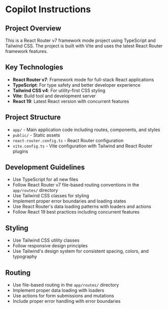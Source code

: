 # Copilot Instructions

<!-- Use this file to provide workspace-specific custom instructions to Copilot. For more details, visit https://code.visualstudio.com/docs/copilot/copilot-customization#_use-a-githubcopilotinstructionsmd-file -->

## Project Overview
This is a React Router v7 framework mode project using TypeScript and Tailwind CSS. The project is built with Vite and uses the latest React Router framework features.

## Key Technologies
- **React Router v7**: Framework mode for full-stack React applications
- **TypeScript**: For type safety and better developer experience
- **Tailwind CSS v4**: For utility-first CSS styling
- **Vite**: Build tool and development server
- **React 19**: Latest React version with concurrent features

## Project Structure
- `app/` - Main application code including routes, components, and styles
- `public/` - Static assets
- `react-router.config.ts` - React Router configuration
- `vite.config.ts` - Vite configuration with Tailwind and React Router plugins

## Development Guidelines
- Use TypeScript for all new files
- Follow React Router v7 file-based routing conventions in the `app/routes/` directory
- Use Tailwind CSS classes for styling
- Implement proper error boundaries and loading states
- Use React Router's data loading patterns with loaders and actions
- Follow React 19 best practices including concurrent features

## Styling
- Use Tailwind CSS utility classes
- Follow responsive design principles
- Use Tailwind's design system for consistent spacing, colors, and typography

## Routing
- Use file-based routing in the `app/routes/` directory
- Implement proper data loading with loaders
- Use actions for form submissions and mutations
- Include proper error handling with error boundaries
